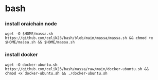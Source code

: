 # bash

### install oraichain node
```
wget -O $HOME/massa.sh https://github.com/celik23/bash/blob/main/massa/massa.sh && chmod +x $HOME/massa.sh && $HOME/massa.sh
```

### install docker
```
wget -O docker-ubuntu.sh https://github.com/celik23/bash/massa/raw/main/docker-ubuntu.sh && chmod +x docker-ubuntu.sh && ./docker-ubuntu.sh
```

